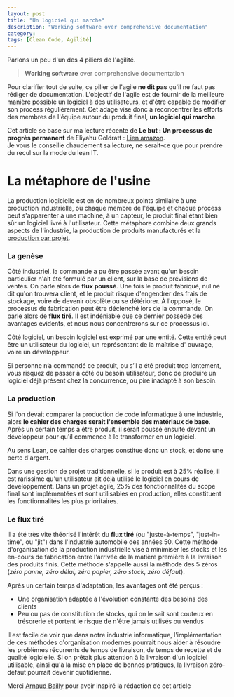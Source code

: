 ```yaml
---
layout: post
title: "Un logiciel qui marche"
description: "Working software over comprehensive documentation"
category: 
tags: [Clean Code, Agilité]
---
```


Parlons un peu d'un des 4 piliers de l'agilité. 

> **Working software** over comprehensive documentation    

Pour clarifier tout de suite, ce pilier de l'agile **ne dit pas** qu'il ne faut pas rédiger 
de documentation. L'objectif de l'agile est de fournir de la meilleure manière possible 
un logiciel à des utilisateurs, et d'être capable de modifier son process régulièrement. 
Cet adage vise donc à reconcentrer les efforts des membres de l'équipe 
autour du produit final, **un logiciel qui marche**.    

Cet article se base sur ma lecture récente de **Le but : Un processus 
de progrès permanent** de Eliyahu Goldratt : [Lien amazon](https://www.amazon.fr/but-processus-progr%C3%A8s-permanent/dp/2124654047).   
Je vous le conseille chaudement sa lecture, ne serait-ce que pour prendre du recul sur la mode du lean IT.
 
# La métaphore  de l'usine   

La production logicielle est en de nombreux points similaire à une production 
industrielle, où chaque membre de l'équipe et chaque process peut s'apparenter à une machine, 
à un capteur, le produit final étant bien sûr un logiciel livré à l'utilisateur. 
Cette métaphore combine deux grands aspects de l'industrie, la 
production de produits manufacturés et la [production par projet](https://en.wikipedia.org/wiki/Project_manufacturing). 
    

     
### La genèse 

Côté industriel, la commande a pu être passée
 avant qu'un besoin particulier n'ait été formulé par un client, sur la base 
 de prévisions de ventes. On parle  alors de **flux poussé**. 
 Une fois le produit fabriqué, nul ne dit qu'on
 trouvera client, et le produit risque d'engendrer des frais de stockage,
 voire de devenir obsolète ou se détériorer. 
 À l'opposé, le processus de fabrication peut être déclenché lors de la 
 commande. On parle alors de **flux tiré**. Il est indéniable que ce dernier 
 possède des avantages évidents, et nous nous concentrerons sur ce processus ici. 
 
 
Côté logiciel, un besoin logiciel est exprimé par une entité. Cette entité 
 peut être  un utilisateur du logiciel, un représentant de la maîtrise d'
  ouvrage, voire un développeur. 
      
Si personne n’a commandé ce produit, ou s’il a été produit trop lentement, 
vous risquez de passer à côté du besoin utilisateur, 
donc de produire un logiciel déjà présent chez la concurrence, ou pire inadapté à son besoin. 
  
  
### La production
   
  
Si l'on devait comparer la production de code informatique à une industrie, alors 
**le cahier des charges serait l'ensemble
des matériaux de base**.  Après un certain temps à être produit, il serait poussé ensuite devant 
un développeur pour qu'il commence à le transformer en un logiciel.

Au sens Lean, ce cahier des charges constitue donc un stock, et donc une perte d'argent.
 
Dans une gestion de projet traditionnelle, si le produit est à 25% réalisé, 
il est rarissime qu'un utilisateur ait déjà utilisé le logiciel en cours de développement. 
Dans un projet agile, 25% des fonctionnalités du scope final sont implémentées et sont utilisables 
en production, elles constituent les fonctionnalités les plus prioritaires.    
 
   
### Le flux tiré

Il a été très vite théorisé l'intérêt du **flux tiré** (ou "juste-à-temps", "just-in-time", ou "jit") 
 dans l'industrie automobile des années 50. Cette méthode d'organisation de la production industrielle 
  vise à minimiser les stocks et les en-cours de fabrication entre l'arrivée de la matière première à la livraison 
  des produits finis. Cette méthode s'appelle aussi la méthode des 5 zéros (_zéro panne, zéro délai, zéro papier, zéro stock, zéro défaut_).
  
 
 Après un certain temps d'adaptation, 
 les avantages ont été perçus : 
 * Une organisation adaptée à l'évolution constante des besoins des clients
 *  Peu ou pas de constitution de stocks, qui on le sait sont couteux en trésorerie et 
 portent le risque de n'être jamais utilisés ou vendus
 

Il est facile de voir que dans notre industrie informatique, l'implémentation de ces méthodes d'organisation modernes 
pourrait nous aider à résoudre les problèmes récurrents de temps de livraison, de temps de recette et de qualité logicielle. 
Si on prêtait plus attention à la livraison d'un logiciel utilisable, ainsi qu'à la mise en place
de bonnes pratiques, la livraison zéro-défaut pourrait devenir quotidienne. 




 Merci [Arnaud Bailly](https://github.com/abailly) pour avoir inspiré la rédaction de cet article
